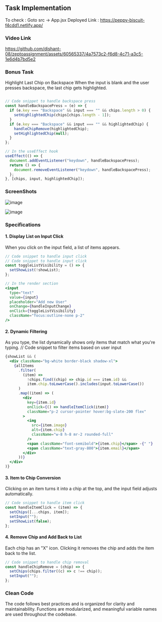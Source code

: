 ## Task Implementation

To check : Goto  src -> App.jsx
Deployed Link :  https://peppy-biscuit-f4cdd1.netlify.app/

### Video Link



https://github.com/dishant-08/zeptoassignment/assets/60565337/4a7573c2-f6d8-4c71-a3c5-1e6d4b7bd5e2




### Bonus Task

Highlight Last Chip on Backspace
When the input is blank and the user presses backspace, the last chip gets highlighted.

``` jsx

// Code snippet to handle backspace press
const handleBackspacePress = (e) => {
  if (e.key === "Backspace" && input === "" && chips.length > 0) {
    setHighlightedChip(chips[chips.length - 1]);
  }
  if (e.key === "Backspace" && input === "" && highlightedChip) {
    handleChipRemove(highlightedChip);
    setHighlightedChip(null);
  }
};

// In the useEffect hook
useEffect(() => {
  document.addEventListener("keydown", handleBackspacePress);
  return () => {
    document.removeEventListener("keydown", handleBackspacePress);
  };
}, [chips, input, highlightedChip]);


```
### ScreenShots

![image](https://github.com/dishant-08/zeptoassignment/assets/60565337/b94ffcff-50e1-43d2-876c-8811412dc471)


![image](https://github.com/dishant-08/zeptoassignment/assets/60565337/822dcc32-87f4-4077-b6e9-63dc9618fdc1)





### Specifications

#### 1. Display List on Input Click

When you click on the input field, a list of items appears.

```jsx
// Code snippet to handle input click
// Code snippet to handle input click
const toggleListVisibility = () => {
  setShowList(!showList);
};

// In the render section
<input
  type="text"
  value={input}
  placeholder="Add new User"
  onChange={handleInputChange}
  onClick={toggleListVisibility}
  className="focus:outline-none p-2"
/>


```

#### 2. Dynamic Filtering
As you type, the list dynamically shows only items that match what you're typing.
// Code snippet to filter items based on user input
``` jsx
{showList && (
  <div className="bg-white border-black shadow-xl">
    {allItems
      .filter(
        (item) =>
          !chips.find((chip) => chip.id === item.id) &&
          item.chip.toLowerCase().includes(input.toLowerCase())
      )
      .map((item) => (
        <div
          key={item.id}
          onClick={() => handleItemClick(item)}
          className="p-2 cursor-pointer hover:bg-slate-200 flex"
        >
          <img
            src={item.image}
            alt={item.chip}
            className="w-8 h-8 mr-2 rounded-full"
          />
          <span className="font-semibold">{item.chip}</span> -{" "}
          <span className="text-gray-800">{item.email}</span>
        </div>
      ))}
  </div>
)}

```
 #### 3. Item to Chip Conversion
Clicking on an item turns it into a chip at the top, and the input field adjusts automatically.

``` jsx
// Code snippet to handle item click
const handleItemClick = (item) => {
  setChips([...chips, item]);
  setInput("");
  setShowList(false);
};

```
#### 4. Remove Chip and Add Back to List
Each chip has an "X" icon. Clicking it removes the chip and adds the item back to the list.

``` jsx
// Code snippet to handle chip removal
const handleChipRemove = (chip) => {
  setChips(chips.filter((c) => c !== chip));
  setInput("");
};

```

### Clean Code
The code follows best practices and is organized for clarity and maintainability. Functions are modularized, and meaningful variable names are used throughout the codebase.





